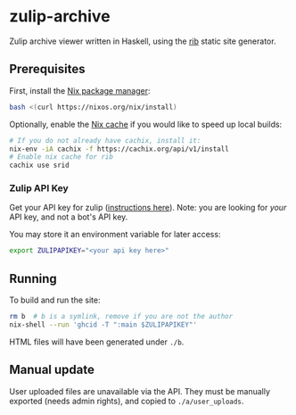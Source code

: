 # zulip-archive

Zulip archive viewer written in Haskell, using the [rib](https://github.com/srid/rib) static site generator.

## Prerequisites

First, install the [Nix package manager](https://nixos.org/nix/):

``` bash
bash <(curl https://nixos.org/nix/install)
```

Optionally, enable the [Nix cache](https://srid.cachix.org/) if you would like to speed up local builds:

``` bash
# If you do not already have cachix, install it:
nix-env -iA cachix -f https://cachix.org/api/v1/install
# Enable nix cache for rib
cachix use srid
```

### Zulip API Key

Get your API key for zulip ([instructions here](https://zulipchat.com/api/api-keys)). Note: you are looking for *your* API key, and not a bot's API key.

You may store it an environment variable for later access:

```bash
export ZULIPAPIKEY="<your api key here>"
```

## Running

To build and run the site:

```bash
rm b  # b is a symlink, remove if you are not the author 
nix-shell --run 'ghcid -T ":main $ZULIPAPIKEY"'
```

HTML files will have been generated under `./b`.

## Manual update

User uploaded files are unavailable via the API. They must be manually exported (needs admin rights), and copied to `./a/user_uploads`.
